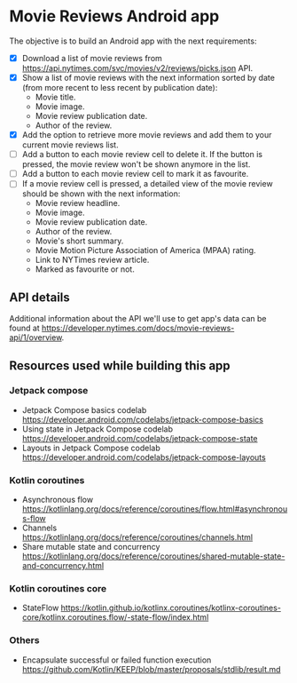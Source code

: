 # Movie Reviews Android app

The objective is to build an Android app with the next requirements:

- [x] Download a list of movie reviews from https://api.nytimes.com/svc/movies/v2/reviews/picks.json API.
- [x] Show a list of movie reviews with the next information sorted by date (from more recent to less recent by publication date):
  * Movie title.
  * Movie image.
  * Movie review publication date.
  * Author of the review.
- [x] Add the option to retrieve more movie reviews and add them to your current movie reviews list.
- [ ] Add a button to each movie review cell to delete it. If the button is pressed, the movie review won't be shown anymore in the list.
- [ ] Add a button to each movie review cell to mark it as favourite.
- [ ] If a movie review cell is pressed, a detailed view of the movie review should be shown with the next information: 
  * Movie review headline.
  * Movie image.
  * Movie review publication date.
  * Author of the review.
  * Movie's short summary.
  * Movie Motion Picture Association of America (MPAA) rating.
  * Link to NYTimes review article.
  * Marked as favourite or not.
  
## API details
Additional information about the API we'll use to get app's data can be found at https://developer.nytimes.com/docs/movie-reviews-api/1/overview.

## Resources used while building this app
### Jetpack compose
* Jetpack Compose basics codelab https://developer.android.com/codelabs/jetpack-compose-basics
* Using state in Jetpack Compose codelab https://developer.android.com/codelabs/jetpack-compose-state
* Layouts in Jetpack Compose codelab https://developer.android.com/codelabs/jetpack-compose-layouts
### Kotlin coroutines
* Asynchronous flow https://kotlinlang.org/docs/reference/coroutines/flow.html#asynchronous-flow
* Channels https://kotlinlang.org/docs/reference/coroutines/channels.html
* Share mutable state and concurrency https://kotlinlang.org/docs/reference/coroutines/shared-mutable-state-and-concurrency.html
### Kotlin coroutines core
* StateFlow https://kotlin.github.io/kotlinx.coroutines/kotlinx-coroutines-core/kotlinx.coroutines.flow/-state-flow/index.html
### Others
* Encapsulate successful or failed function execution https://github.com/Kotlin/KEEP/blob/master/proposals/stdlib/result.md
